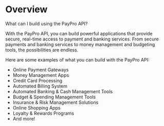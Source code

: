 # Overview

 What can I build using the PayPro API?

With the PayPro API, you can build powerful applications that provide secure, real-time access to payment and banking services. From secure payments and banking services to money management and budgeting tools, the possibilities are endless.

Here are some examples of what you can build with the PayPro API:

- Online Payment Gateways
- Money Management Apps
- Credit Card Processing
- Automated Billing System
- Automated Banking & Cash Management Tools
- Budget & Spending Management Tools
- Insurance & Risk Management Solutions
- Online Shopping Apps
- Loyalty & Rewards Programs
- And more!
